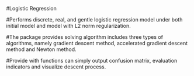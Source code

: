 #Logistic Regression

#Performs discrete, real, and gentle logistic regression model under both initial model and model with L2 norm regularization.

#The package provides solving algorithm includes three types of algorithms, namely gradient descent method, accelerated gradient descent method and Newton method. 

#Provide with functions can simply output confusion matrix, evaluation indicators and visualize descent process.
